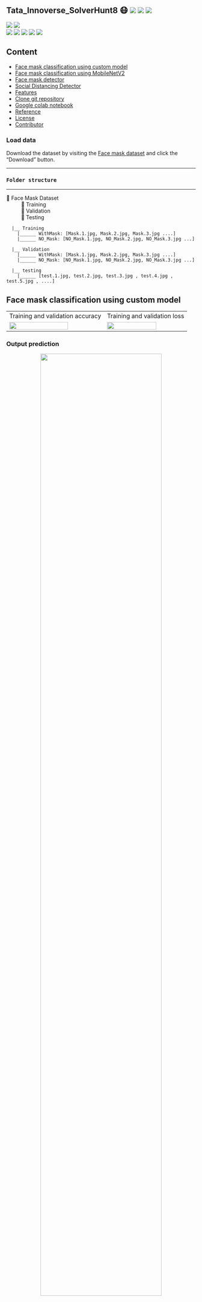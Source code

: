 ## Tata_Innoverse_SolverHunt8 😷 ![](https://img.shields.io/github/forks/hritik5102/Tata_Innoverse_SolverHunt8?style=social) ![](https://img.shields.io/github/stars/hritik5102/Tata_Innoverse_SolverHunt8?style=social) ![](https://img.shields.io/github/watchers/hritik5102/Tata_Innoverse_SolverHunt8?style=social) <br>

![](https://img.shields.io/github/repo-size/hritik5102/Tata_Innoverse_SolverHunt8) ![](https://img.shields.io/github/license/hritik5102/Tata_Innoverse_SolverHunt8?color=red)<br>
![](https://img.shields.io/github/issues/hritik5102/Tata_Innoverse_SolverHunt8?color=green) ![](https://img.shields.io/github/issues-pr/hritik5102/Tata_Innoverse_SolverHunt8?color=green) ![](https://img.shields.io/github/downloads/hritik5102/Tata_Innoverse_SolverHunt8/total) ![](https://img.shields.io/github/last-commit/hritik5102/Tata_Innoverse_SolverHunt8) ![](https://img.shields.io/github/contributors/hritik5102/Tata_Innoverse_SolverHunt8)

## Content

- [Face mask classification using custom model](#Face-mask-classification-using-custom-model)
- [Face mask classification using MobileNetV2](#Face-mask-classification-using-custom-model)
- [Face mask detector](#Face-mask-detector)
- [Social Distancing Detector](#Social-Distancing-Detector)
- [Features](#features)
- [Clone git repository](#Clone-git-repository)
- [Google colab notebook](#Google-colab-notebook)
- [Reference](#reference)
- [License](#License)
- [Contributor](#Contributor)

### Load data

Download the dataset by visiting the [Face mask dataset](https://drive.google.com/file/d/1bjLMQ8QxIQZ6jar5EhrhRGl5JP83PNZ8/view?usp=sharing) and click the “Download” button.

<hr/>

### **`Folder structure`**

<hr/>

📁 Face Mask Dataset <br/>
&nbsp;&nbsp;&nbsp;&nbsp;&nbsp;&nbsp;&nbsp;&nbsp;&nbsp; 📁 Training <br/>
&nbsp;&nbsp;&nbsp;&nbsp;&nbsp;&nbsp;&nbsp;&nbsp;&nbsp; 📁 Validation <br/>
&nbsp;&nbsp;&nbsp;&nbsp;&nbsp;&nbsp;&nbsp;&nbsp;&nbsp; 📁 Testing <br/>

      |__ Training
        |______ WithMask: [Mask.1.jpg, Mask.2.jpg, Mask.3.jpg ....]
        |______ NO_Mask: [NO_Mask.1.jpg, NO_Mask.2.jpg, NO_Mask.3.jpg ...]

      |__ Validation
        |______ WithMask: [Mask.1.jpg, Mask.2.jpg, Mask.3.jpg ....]
        |______ NO_Mask: [NO_Mask.1.jpg, NO_Mask.2.jpg, NO_Mask.3.jpg ...]

      |__ testing
        |______ [test.1.jpg, test.2.jpg, test.3.jpg , test.4.jpg , test.5.jpg , ....]

## Face mask classification using custom model

<table>
  <tr>
    <td align="center">Training and validation accuracy</td>
     <td align="center">Training and validation loss</td>
  </tr>
  <tr>
    <td><img src='Custom_model_output/train_val_accuracy.png' width=80%></td>
    <td><img src='Custom_model_output/train_val_loss.png' width="80%"/></td>
  </tr>
 </table>

### Output prediction

<p align="center">
<img src='Custom_model_output/Detection.png' width=80%>
</p>

## Face mask classification using MobileNetV2

<table>
  <tr>
    <td align="center">Training and validation accuracy</td>
     <td align="center">Training and validation loss</td>
  </tr>
  <tr>
    <td><img src='MobileNetV2_model_output/train_val_acc.png' width=80%></td>
    <td><img src='MobileNetV2_model_output/train_val_loss.png' width="80%"/></td>
  </tr>
 </table>

### Output prediction

<p align="center">
<img src='MobileNetV2_model_output/Detection.png' width=80%>
</p>

### Classification report

```
              precision    recall  f1-score   support

    WithMask       1.00      1.00      1.00       882
 WithoutMask       1.00      0.99      1.00       722

    accuracy                           1.00      1604
   macro avg       1.00      1.00      1.00      1604
weighted avg       1.00      1.00      1.00      1604
```

### Confusion matrix

<p align="center">
<img src='MobileNetV2_model_output/confusion_matrix.png' width=50%>
</p>

## Face mask detector

### Mask detection on image

<table>
  <tr>
    <td>Input Image-01</td>
    <td>Input Image-02</td>

  </tr>
  <tr>
    <td><img src='MobileNetV2_model_output/example_09.png' width="70%" /></td>
    <td><img src='MobileNetV2_model_output/example_10.png' width="86%" /></td>
  </tr>
 </table>

### Real time face mask detecting

<div align="center" style="height:400px"> 
<img src='Face_Mask_Detection.gif' width="90%">
<h4><a href="https://www.youtube.com/watch?v=U66yhmRA2zU">Video source :- Why are some wearing face masks and others not?</a></h4>
</div>

## Social Distancing Detector

<div align="center" style="height:400px"> 
<img src='Social_distancing.gif' width="80%">
<h4><a href="https://www.youtube.com/watch?v=aUdKzb4LGJI">Video source :- Pedestrian overpass - original video (sample)</a></h4>
</div>

## Features

- live video surveillance to fight against covid-19 spread
- The project can be integrated with embedded systems for application in airports, railway stations, offices, schools, and public places to ensure that public safety guidelines are followed.
- Real time face mask detection and for social distancing tracking the crowd movement across the day time.
- Hot-spot area can be monitored by security forces from central station.
- If AI based solution used by authority then there will be less chance get infected security forces.

## Clone git repository

```sh
    $ Git clone "https://github.com/hritik5102/Tata_Innoverse_SolverHunt8"
```

## Google colab notebook

| Filename                                    | Notebook                                                                                                                                                                                                                                           |
| ------------------------------------------- | -------------------------------------------------------------------------------------------------------------------------------------------------------------------------------------------------------------------------------------------------- |
| Face mask classification using custom model | [![Open In Colab](https://colab.research.google.com/assets/colab-badge.svg)](https://colab.research.google.com/github/hritik5102/Tata_Innoverse_SolverHunt8/blob/master/Face_Mask_Classification_Custom_model/Face_Mask_Classification.ipynb)      |
| Face mask classification using MobileNetv2  | [![Open In Colab](https://colab.research.google.com/assets/colab-badge.svg)](https://colab.research.google.com/github/hritik5102/Tata_Innoverse_SolverHunt8/blob/master/Face_Mask_Classification_MobileNetV2_model/Train_face_mask_Detector.ipynb) |
| Face mask Detection on image                | [![Open In Colab](https://colab.research.google.com/assets/colab-badge.svg)](https://colab.research.google.com/github/hritik5102/Tata_Innoverse_SolverHunt8/blob/master/Face_Mask_Detection/Detect_Face_Mask_Image.ipynb)                          |
| Face mask Detection on video                | [![Open In Colab](https://colab.research.google.com/assets/colab-badge.svg)](https://colab.research.google.com/github/hritik5102/Tata_Innoverse_SolverHunt8/blob/master/Face_Mask_Detection/Detect_Face_Mask_Video.ipynb)                          |
| Social distancing detector                  | [![Open In Colab](https://colab.research.google.com/assets/colab-badge.svg)](https://colab.research.google.com/github/hritik5102/Tata_Innoverse_SolverHunt8/blob/master/Social_Distancing_Detector/Real_time_social_distancing.ipynb)              |

## Reference

- [Pyimagesearch - face mask detector with opencv keras tensorflow and deep learning](https://www.pyimagesearch.com/2020/05/04/covid-19-face-mask-detector-with-opencv-keras-tensorflow-and-deep-learning/)

- [Pyimagesearch - opencv social distancing detector](https://www.pyimagesearch.com/2020/06/01/opencv-social-distancing-detector/)

## License

Licensed under the [MIT License](LICENSE)

## Contributor

<p align="center">

|                                                                                                                                                                                                                   <a href="https://hritik5102.github.io/"><img src="https://avatars.githubusercontent.com/hritik5102" width="150px" height="150px" /></a>                                                                                                                                                                                                                    |
| :--------------------------------------------------------------------------------------------------------------------------------------------------------------------------------------------------------------------------------------------------------------------------------------------------------------------------------------------------------------------------------------------------------------------------------------------------------------------------------------------------------------------------------------------------------------------------: |
|                                                                                                                                                                                                                                                             **[Hritik Jaiswal](https://hritik5102.github.io/)**                                                                                                                                                                                                                                                              |
| <a href="https://twitter.com/HritikJ71241501"><img src="https://i.ibb.co/kmgQVyW/twitter.png" width="32px" height="32px"></a> <a href="https://github.com/hritik5102"><img src="https://cdn.iconscout.com/icon/free/png-256/github-108-438008.png" width="32px" height="32px"></a> <a href="https://www.facebook.com/hritik.jaiswal.56808"><img src="https://i.ibb.co/zmYNW4p/facebook.png" width="32px" height="32px"></a> <a href="https://www.linkedin.com/in/hritik-jaiswal-22a136166/"><img src="https://i.ibb.co/Kx2GSrT/linkedin.png" width="32px" height="32px"></a> |

<hr/>

```bash
╔═╗╔╦╗╔═╗╦ ╦  ╦ ╦╔═╗╔╦╗╔═╗
╚═╗ ║ ╠═╣╚╦╝  ╠═╣║ ║║║║║╣
╚═╝ ╩ ╩ ╩ ╩   ╩ ╩╚═╝╩ ╩╚═╝
╔═╗╔╦╗╔═╗╦ ╦  ╔═╗╔═╗╔═╗╔═╗
╚═╗ ║ ╠═╣╚╦╝  ╚═╗╠═╣╠╣ ║╣
╚═╝ ╩ ╩ ╩ ╩   ╚═╝╩ ╩╚  ╚═╝
```

</p>
